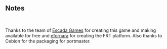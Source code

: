 ## Notes
<br/>

Thanks to the team of [Escada Games](https://github.com/Escada-Games/starcatcher) for creating this game and making available for free and [efornara](https://github.com/efornara/frt) for creating the FRT platform.  Also thanks to Cebion for the packaging for portmaster.
<br/>

